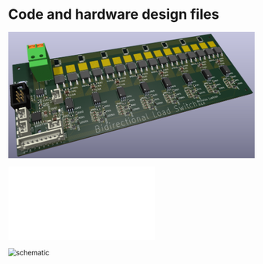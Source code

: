 # Code and hardware design files

![load_switch_pcb](kicad/bidirectional_load_switch/renders/raytraced.png)

![schematic](kicad/bidirectional_load_switch/schematic/schematic.pdf)

![schematic](kicad/bidirectional_load_switch/schematic/schematic.svg)